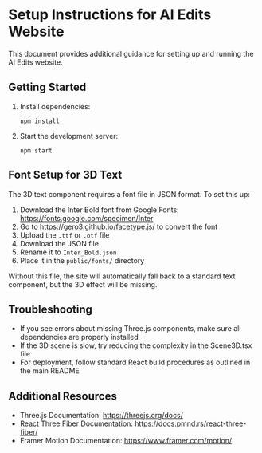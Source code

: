 # Setup Instructions for AI Edits Website

This document provides additional guidance for setting up and running the AI Edits website.

## Getting Started

1. Install dependencies:
   ```
   npm install
   ```

2. Start the development server:
   ```
   npm start
   ```

## Font Setup for 3D Text

The 3D text component requires a font file in JSON format. To set this up:

1. Download the Inter Bold font from Google Fonts: https://fonts.google.com/specimen/Inter
2. Go to https://gero3.github.io/facetype.js/ to convert the font
3. Upload the `.ttf` or `.otf` file 
4. Download the JSON file
5. Rename it to `Inter_Bold.json`
6. Place it in the `public/fonts/` directory

Without this file, the site will automatically fall back to a standard text component, but the 3D effect will be missing.

## Troubleshooting

- If you see errors about missing Three.js components, make sure all dependencies are properly installed
- If the 3D scene is slow, try reducing the complexity in the Scene3D.tsx file
- For deployment, follow standard React build procedures as outlined in the main README

## Additional Resources

- Three.js Documentation: https://threejs.org/docs/
- React Three Fiber Documentation: https://docs.pmnd.rs/react-three-fiber/
- Framer Motion Documentation: https://www.framer.com/motion/ 